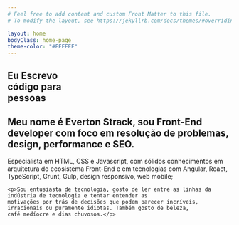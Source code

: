 ```yaml
---
# Feel free to add content and custom Front Matter to this file.
# To modify the layout, see https://jekyllrb.com/docs/themes/#overriding-theme-defaults

layout: home
bodyClass: home-page
theme-color: "#FFFFFF"
---
```


<!-- greeatings -->
<section class="section section-full home clearfix">
  <article class="greetings">
    <h2>
      Eu Escrevo<br />
      código para<br />
      <strong>pessoas</strong>
    </h2>
  </article>
  <article class="presentation">
    <h2>Meu nome é <strong>Everton Strack</strong>, sou <strong>Front-End developer</strong> com foco em resolução de problemas, design, performance e SEO.</h2>
  </article>
  <article class="about">
    <p>Especialista em HTML, CSS e Javascript, com sólidos conhecimentos em arquitetura do ecosistema Front-End e em tecnologias com Angular, React, TypeScript, Grunt, Gulp, design responsivo, web mobile;</p>

    <p>Sou entusiasta de tecnologia, gosto de ler entre as linhas da indústria de tecnologia e tentar entender as
    motivações por trás de decisões que podem parecer incríveis, irracionais ou puramente idiotas. Também gosto de beleza,
    café medíocre e dias chuvosos.</p>
  </article>
</section>
<!-- /greeatings -->
